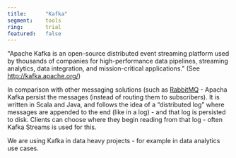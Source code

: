 ```yaml
---
title:      "Kafka"
segment:    tools
ring:       trial
featured:   false
---
```


"Apache Kafka is an open-source distributed event streaming platform used by thousands of companies for high-performance data pipelines, streaming analytics, data integration, and mission-critical applications." (See http://kafka.apache.org/)

In comparison with other messaging solutions (such as [RabbitMQ](/tools/rabbitmq/) - Apacha Kafka persist the messages (instead of routing them to subscribers). It is written in Scala and Java, and follows the idea of a “distributed log” where messages are appended to the end (like in a log) - and that log is persisted to disk. Clients can choose where they begin reading from that log - often Kafka Streams is used for this.

We are using Kafka in data heavy projects - for example in data analytics use cases.
